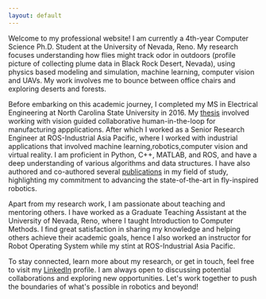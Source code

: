 ```yaml
---
layout: default
---
```


Welcome to my professional website! I am currently a 4th-year Computer Science Ph.D. Student at the University of Nevada, Reno. My research focuses understanding how flies might track odor in outdoors (profile picture of collecting plume data in Black Rock Desert, Nevada), using physics based modeling and simulation, machine learning, computer vision and UAVs. My work involves me to bounce between office chairs and exploring deserts and forests.

Before embarking on this academic journey, I completed my MS in Electrical Engineering at North Carolina State University in 2016. My [thesis](https://repository.lib.ncsu.edu/handle/1840.16/11399) involved working with vision guided collaborative human-in-the-loop for manufacturing appplications. After which I worked as a Senior Research Engineer at ROS-Industrial Asia Pacific, where I worked with industrial applications that involved machine learning,robotics,computer vision and virtual reality. I am proficient in Python, C++, MATLAB, and ROS, and have a deep understanding of various algorithms and data structures. I have also authored and co-authored several [publications](https://arunavanag591.github.io/about/publications/) in my field of study, highlighting my commitment to advancing the state-of-the-art in fly-inspired robotics.

Apart from my research work, I am passionate about teaching and mentoring others. I have worked as a Graduate Teaching Assistant at the University of Nevada, Reno, where I taught Introduction to Computer Methods. I find great satisfaction in sharing my knowledge and helping others achieve their academic goals, hence I also worked an instructor for Robot Operating System while my stint at ROS-Industrial Asia Pacific. 

To stay connected, learn more about my research, or get in touch, feel free to visit my [LinkedIn](https://www.linkedin.com/in/arunavanag/) profile. I am always open to discussing potential collaborations and exploring new opportunities. Let's work together to push the boundaries of what's possible in robotics and beyond!